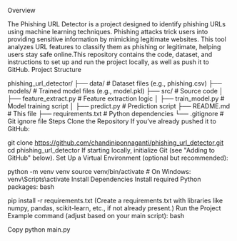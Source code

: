 Overview

The Phishing URL Detector is a project designed to identify phishing URLs using machine learning techniques. Phishing attacks trick users into providing sensitive information by mimicking legitimate websites. 
This tool analyzes URL features to classify them as phishing or legitimate, helping users stay safe online.This repository contains the code, dataset, and instructions to set up and 
run the project locally, as well as push it to GitHub.
Project Structure

phishing_url_detector/
├── data/                  # Dataset files (e.g., phishing.csv)
├── models/                # Trained model files (e.g., model.pkl)
├── src/                   # Source code
│   ├── feature_extract.py # Feature extraction logic
│   ├── train_model.py     # Model training script
│   ├── predict.py         # Prediction script
├── README.md              # This file
├── requirements.txt       # Python dependencies
└── .gitignore             # Git ignore file
Steps
Clone the Repository
If you’ve already pushed it to GitHub:

git clone https://github.com/chandiniponnaganti/phishing_url_detector.git
cd phishing_url_detector
If starting locally, initialize Git (see "Adding to GitHub" below).
Set Up a Virtual Environment (optional but recommended):

python -m venv venv
source venv/bin/activate  # On Windows: venv\Scripts\activate
Install Dependencies
Install required Python packages:
bash


pip install -r requirements.txt
(Create a requirements.txt with libraries like numpy, pandas, scikit-learn, etc., if not already present.)
Run the Project
Example command (adjust based on your main script):
bash


Copy
python main.py
